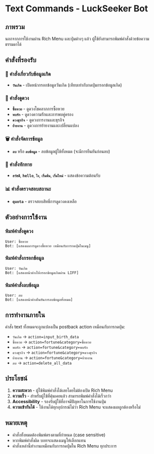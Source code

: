 # Text Commands - LuckSeeker Bot

## ภาพรวม

นอกจากการใช้งานผ่าน Rich Menu และปุ่มต่างๆ แล้ว ผู้ใช้ยังสามารถพิมพ์คำสั่งด้วยข้อความธรรมดาได้

## คำสั่งที่รองรับ

### 📅 คำสั่งเกี่ยวกับข้อมูลเกิด
- **`วันเกิด`** - เปิดหน้ากรอกข้อมูลวันเกิด (เทียบเท่ากับกดปุ่มกรอกข้อมูลเกิด)

### 🔮 คำสั่งดูดวง
- **`ซื้อหวย`** - ดูดวงโชคลาภการซื้อหวย
- **`พบรัก`** - ดูดวงความรักและการพบคู่ครอง
- **`ดวงธุรกิจ`** - ดูดวงการงานและธุรกิจ
- **`ย้ายงาน`** - ดูดวงการย้ายงานและเปลี่ยนแปลง

### 🗑️ คำสั่งจัดการข้อมูล
- **`ลบ`** หรือ **`ลบข้อมูล`** - ลบข้อมูลผู้ใช้ทั้งหมด (จะมีการยืนยันก่อนลบ)

### 👋 คำสั่งทักทาย
- **`สวัสดี`**, **`hello`**, **`ไง`**, **`เริ่มต้น`**, **`เริ่มใหม่`** - แสดงข้อความต้อนรับ

### 📊 คำสั่งตรวจสอบสถานะ
- **`quota`** - ตรวจสอบสิทธิ์การดูดวงคงเหลือ

## ตัวอย่างการใช้งาน

### พิมพ์คำสั่งดูดวง
```
User: ซื้อหวย
Bot: [แสดงผลการดูดวงซื้อหวย เหมือนกับการกดปุ่มในเมนู]
```

### พิมพ์คำสั่งกรอกข้อมูล
```
User: วันเกิด
Bot: [แสดงหน้าต่างให้กรอกข้อมูลเกิดผ่าน LIFF]
```

### พิมพ์คำสั่งลบข้อมูล
```
User: ลบ
Bot: [แสดงหน้าต่างยืนยันการลบข้อมูลทั้งหมด]
```

## การทำงานภายใน

คำสั่ง text ทั้งหมดจะถูกแปลงเป็น postback action เหมือนกับการกดปุ่ม:

- `วันเกิด` → `action=input_birth_data`
- `ซื้อหวย` → `action=fortune&category=ซื้อหวย`
- `พบรัก` → `action=fortune&category=พบรัก`
- `ดวงธุรกิจ` → `action=fortune&category=ดวงธุรกิจ`
- `ย้ายงาน` → `action=fortune&category=ย้ายงาน`
- `ลบ` → `action=delete_all_data`

## ประโยชน์

1. **ความสะดวก** - ผู้ใช้พิมพ์คำสั่งได้เลยโดยไม่ต้องเปิด Rich Menu
2. **ความเร็ว** - สำหรับผู้ใช้ที่คุ้นเคยแล้ว สามารถพิมพ์คำสั่งได้เร็วกว่า
3. **Accessibility** - รองรับผู้ใช้ที่อาจมีปัญหาในการใช้งานปุ่ม
4. **ความเข้ากันได้** - ใช้งานได้ทุกอุปกรณ์ไม่ว่า Rich Menu จะแสดงผลถูกต้องหรือไม่

## หมายเหตุ

- คำสั่งทั้งหมดต้องพิมพ์ตรงตามที่กำหนด (case sensitive)
- หากพิมพ์คำสั่งผิด บอทจะแสดงเมนูให้เลือกแทน
- คำสั่งเหล่านี้ทำงานเหมือนกับการกดปุ่มใน Rich Menu ทุกประการ